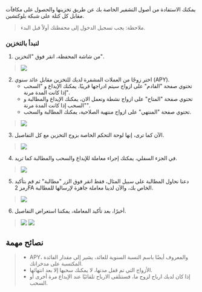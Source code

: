 يمكنك الاستفادة من أصول التشفير الخاصة بك عن طريق تخزينها والحصول على مكافآت مقابل كل كتلة على شبكة بلوكتشين.

> ملاحظة: يجب تسجيل الدخول إلى محفظتك أولاً قبل البدء.

### لنبدأ بالتخزين
1. من شاشة المحفظة، انقر فوق "التخزين".
>![](https://raw.githubusercontent.com/Walletika/walletika-web-fetch/main/docs/how-to-stake/images/1.jpg)

2. اختر زوجًا من العملات المشفرة لديك للتخزين مقابل عائد سنوي (APY).
     - تحتوي صفحة "القادم" على ازواج سيتم ادراجها قريبًا، يمكنك الإيداع و "السحب إذا كانت المدة مرنة".
     - تحتوي صفحة "المتاح" على ازواج نشطة وتعمل الان، يمكنك الإيداع والمطالبة و "السحب إذا كانت المدة مرنة".
     - تحتوي صفحة "المنتهي" على ازواج منتهية الصلاحية، يمكنك المطالبة والسحب.
>![](https://raw.githubusercontent.com/Walletika/walletika-web-fetch/main/docs/how-to-stake/images/2.jpg)

3. الآن كما ترى، إنها لوحة التحكم الخاصة بزوج التخزين مع كل التفاصيل.
>![](https://raw.githubusercontent.com/Walletika/walletika-web-fetch/main/docs/how-to-stake/images/3.jpg)

4. في الجزء السفلي، يمكنك إجراء معاملة للإيداع والسحب والمطالبة كما تريد.
>![](https://raw.githubusercontent.com/Walletika/walletika-web-fetch/main/docs/how-to-stake/images/4.jpg)

5. دعنا نحاول المطالبة على سبيل المثال، فقط انقر فوق الزر "مطالبة" ثم قم بتأكيد رمز 2FA الخاص بك، والآن لدينا معاملة جاهزة لإرسالها للمطالبة.
>![](https://raw.githubusercontent.com/Walletika/walletika-web-fetch/main/docs/how-to-stake/images/5.jpg)

6. أخيرًا، بعد تأكيد المعاملة، يمكننا استعراض التفاصيل.
>![](https://raw.githubusercontent.com/Walletika/walletika-web-fetch/main/docs/how-to-stake/images/6.jpg)
>![](https://raw.githubusercontent.com/Walletika/walletika-web-fetch/main/docs/how-to-stake/images/7.jpg)

## نصائح مهمة
> - APY، والمعروف أيضًا باسم النسبة السنوية للعائد، يشير إلى مقدار الفائدة المكتسبة على مدخراتك.
> - الأزواج التي تم قفل مدتها، لا يمكنك سحبها إلا بعد انتهائها.
> - إذا كان لديك ارباح لزوج ما، فستتلقى الارباح تلقائيًا عند الإيداع مرة أخرى أو السحب.